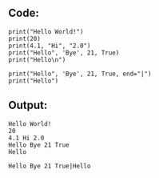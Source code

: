 ## Code:

    print("Hello World!")
    print(20)
    print(4.1, "Hi", "2.0")
    print("Hello", 'Bye', 21, True)
    print("Hello\n")

    print("Hello", 'Bye', 21, True, end="|")
    print("Hello")



## Output:

    Hello World!
    20
    4.1 Hi 2.0
    Hello Bye 21 True
    Hello

    Hello Bye 21 True|Hello
